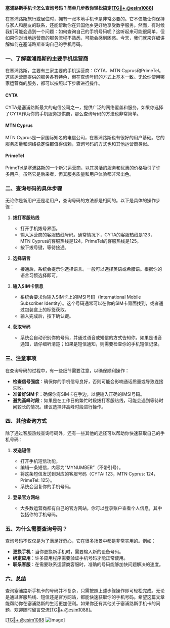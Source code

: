 **塞浦路斯手机卡怎么查询号码？简单几步教你轻松搞定[[TG💪+ @esim1088](https://t.me/s/esim1088)]**

在塞浦路斯旅行或居住时，拥有一张本地手机卡是非常必要的。它不仅能让你保持与家人和朋友的联系，还能帮助你在异国他乡更好地享受数字服务。然而，有时候我们可能会遇到一个问题：如何查询自己的手机号码呢？这听起来可能很简单，但如果你对当地运营商的服务流程不熟悉，可能会感到困惑。今天，我们就来详细讲解如何在塞浦路斯查询自己的手机号码。

### 一、了解塞浦路斯的主要手机运营商

在塞浦路斯，主要有三家主要的手机运营商：CYTA、MTN Cyprus和PrimeTel。这些运营商提供的服务各有特色，但在查询号码的方式上基本一致。无论你使用哪家运营商的服务，都可以按照以下步骤进行操作。

#### CYTA
CYTA是塞浦路斯最大的电信公司之一，提供广泛的网络覆盖和服务。如果你选择了CYTA作为你的手机服务提供商，那么查询号码的方法也非常简单。

#### MTN Cyprus
MTN Cyprus是一家国际知名的电信公司，在塞浦路斯也有很好的用户基础。它的服务质量和网络稳定性都值得信赖，查询号码的方式也和其他运营商类似。

#### PrimeTel
PrimeTel是塞浦路斯的一个新兴运营商，以其灵活的服务和优惠的价格吸引了许多用户。虽然它是后来者，但其服务质量和用户体验都非常出色。

### 二、查询号码的具体步骤

无论你是新用户还是老用户，查询号码的方法都是相同的。以下是具体的操作步骤：

1. **拨打客服热线**
   - 打开手机拨号界面。
   - 输入运营商的客服热线号码。通常情况下，CYTA的客服热线是123，MTN Cyprus的客服热线是124，PrimeTel的客服热线是125。
   - 按下拨号键，等待接通。

2. **选择语言**
   - 接通后，系统会提示你选择语言。一般可以选择英语或希腊语。根据你的语言习惯选择即可。

3. **输入SIM卡信息**
   - 系统会要求你输入SIM卡上的IMSI号码（International Mobile Subscriber Identity）。这个号码通常可以在你的SIM卡背面找到，或者通过包装盒上的标签获取。
   - 输入完成后，按下确认键。

4. **获取号码**
   - 系统会自动识别你的号码，并通过语音或短信的方式告知你。如果是语音通知，请仔细听清楚；如果是短信通知，则需要检查你的手机短信记录。

### 三、注意事项

在查询号码的过程中，有一些细节需要注意，以确保顺利操作：

- **检查信号强度**：确保你的手机信号良好，否则可能会影响通话质量或导致连接失败。
- **准备好SIM卡**：确保你有SIM卡在手边，以便输入正确的IMSI号码。
- **避免高峰时段**：如果是在工作日的繁忙时段拨打客服热线，可能会遇到等待时间较长的情况。建议选择非高峰时段进行操作。

### 四、其他查询方式

除了通过客服热线查询号码外，还有一些其他的途径可以帮助你快速获取自己的手机号码：

1. **发送短信**
   - 打开手机短信功能。
   - 编辑一条短信，内容为“MYNUMBER”（不带引号）。
   - 将这条短信发送到对应的客服号码（CYTA: 123，MTN Cyprus: 124，PrimeTel: 125）。
   - 系统会回复你的手机号码。

2. **登录官方网站**
   - 大多数运营商都有自己的官方网站，你可以登录账户查看个人信息，其中包括你的手机号码。

### 五、为什么需要查询号码？

查询号码不仅仅是为了满足好奇心，它在很多场景中都是非常实用的。例如：

- **更换手机**：当你更换新手机时，需要输入新的设备号码。
- **绑定应用**：许多应用程序需要验证手机号码才能正常使用。
- **联系客服**：在需要联系运营商客服时，准确的号码能够加快问题解决的速度。

### 六、总结

查询塞浦路斯手机卡的号码并不复杂，只需按照上述步骤操作即可轻松完成。无论是通过客服热线、短信还是官方网站，都能快速获取你的手机号码。希望这篇文章能帮助你在塞浦路斯的生活更加便利。如果你还有其他关于塞浦路斯手机卡的问题，欢迎随时留言交流[[TG💪+ @esim1088](https://t.me/s/esim1088)]。

[[TG💪+ @esim1088](https://t.me/s/esim1088) ![Image](https://i.postimg.cc/4NQfJmqS/Snipaste-2025-05-13-00-14-12.png)]
